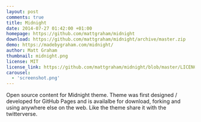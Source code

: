 ```yaml
---
layout: post
comments: true
title: Midnight
date: 2014-07-27 01:42:00 +01:00
homepage: https://github.com/mattgraham/midnight
download: https://github.com/mattgraham/midnight/archive/master.zip
demo: https://madebygraham.com/midnight/
author: Matt Graham
thumbnail: midnight.png
license: MIT
license_link: https://github.com/mattgraham/midnight/blob/master/LICENCE
carousel:
  - 'screenshot.png'
---
```


Open source content for Midnight theme. Theme was first designed / developed for GitHub Pages and is availalbe for download, forking and using anywhere else on the web. Like the theme share it with the twitterverse.
